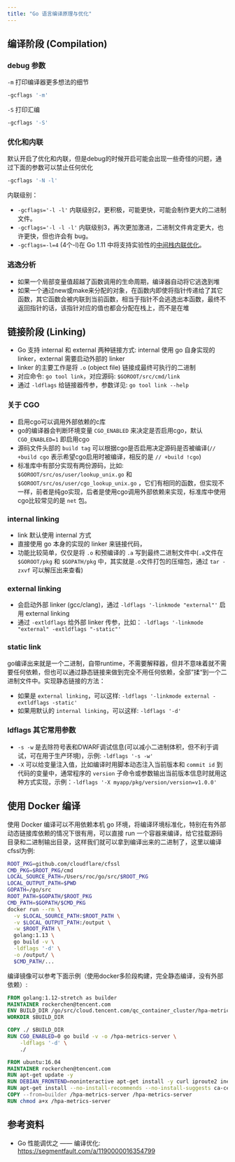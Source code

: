 ```yaml
---
title: "Go 语言编译原理与优化"
---
```


## 编译阶段 (Compilation)

### debug 参数

`-m` 打印编译器更多想法的细节

``` bash
-gcflags '-m'
```

`-S` 打印汇编

``` bash
-gcflags '-S'
```

### 优化和内联

默认开启了优化和内联，但是debug的时候开启可能会出现一些奇怪的问题，通过下面的参数可以禁止任何优化

``` bash
-gcflags '-N -l'
```

内联级别：

- `-gcflags='-l -l'` 内联级别2，更积极，可能更快，可能会制作更大的二进制文件。
- `-gcflags='-l -l -l'` 内联级别3，再次更加激进，二进制文件肯定更大，也许更快，但也许会有 bug。
- `-gcflags=-l=4` (4个-l)在 Go 1.11 中将支持实验性的[中间栈内联优化](https://github.com/golang/go/issues/19348)。

### 逃逸分析

- 如果一个局部变量值超越了函数调用的生命周期，编译器自动将它逃逸到堆
- 如果一个通过new或make来分配的对象，在函数内即使将指针传递给了其它函数，其它函数会被内联到当前函数，相当于指针不会逃逸出本函数，最终不返回指针的话，该指针对应的值也都会分配在栈上，而不是在堆

## 链接阶段 (Linking)

- Go 支持 internal 和 external 两种链接方式: internal 使用 go 自身实现的 linker，external 需要启动外部的 linker
- linker 的主要工作是将 `.o` (object file) 链接成最终可执行的二进制
- 对应命令: `go tool link`，对应源码: `$GOROOT/src/cmd/link`
- 通过 `-ldflags` 给链接器传参，参数详见: `go tool link --help`

### 关于 CGO

- 启用cgo可以调用外部依赖的c库
- go的编译器会判断环境变量 `CGO_ENABLED` 来决定是否启用cgo，默认 `CGO_ENABLED=1` 即启用cgo
- 源码文件头部的 `build tag` 可以根据cgo是否启用决定源码是否被编译(`// +build cgo` 表示希望cgo启用时被编译，相反的是 `// +build !cgo`)
- 标准库中有部分实现有两份源码，比如: `$GOROOT/src/os/user/lookup_unix.go` 和 `$GOROOT/src/os/user/cgo_lookup_unix.go` ，它们有相同的函数，但实现不一样，前者是纯go实现，后者是使用cgo调用外部依赖来实现，标准库中使用cgo比较常见的是 `net` 包。

### internal linking

- link 默认使用 internal 方式
- 直接使用 go 本身的实现的 linker 来链接代码，
- 功能比较简单，仅仅是将 `.o` 和预编译的 `.a` 写到最终二进制文件中(`.a`文件在 `$GOROOT/pkg` 和 `$GOPATH/pkg` 中，其实就是`.o`文件打包的压缩包，通过 `tar -zxvf` 可以解压出来查看)

### external linking

- 会启动外部 linker (gcc/clang)，通过 `-ldflags '-linkmode "external"'` 启用 external linking
- 通过 `-extldflags` 给外部 linker 传参，比如： `-ldflags '-linkmode "external" -extldflags "-static"'`

### static link

go编译出来就是一个二进制，自带runtime，不需要解释器，但并不意味着就不需要任何依赖，但也可以通过静态链接来做到完全不用任何依赖，全部”揉“到一个二进制文件中。实现静态链接的方法：

- 如果是 `external linking`，可以这样: `-ldflags '-linkmode external -extldflags -static'`
- 如果用默认的 `internal linking`，可以这样: `-ldflags '-d'`

### ldflags 其它常用参数

- `-s -w` 是去除符号表和DWARF调试信息(可以减小二进制体积，但不利于调试，可在用于生产环境)，示例: `-ldflags '-s -w'`
- `-X` 可以给变量注入值，比如编译时用脚本动态注入当前版本和 `commit id` 到代码的变量中，通常程序的 `version` 子命令或参数输出当前版本信息时就用这种方式实现，示例：`-ldflags '-X myapp/pkg/version/version=v1.0.0'`

## 使用 Docker 编译

使用 Docker 编译可以不用依赖本机 go 环境，将编译环境标准化，特别在有外部动态链接库依赖的情况下很有用，可以直接 run 一个容器来编译，给它挂载源码目录和二进制输出目录，这样我们就可以拿到编译出来的二进制了，这里以编译cfssl为例:

``` bash
ROOT_PKG=github.com/cloudflare/cfssl
CMD_PKG=$ROOT_PKG/cmd
LOCAL_SOURCE_PATH=/Users/roc/go/src/$ROOT_PKG
LOCAL_OUTPUT_PATH=$PWD
GOPATH=/go/src
ROOT_PATH=$GOPATH/$ROOT_PKG
CMD_PATH=$GOPATH/$CMD_PKG
docker run --rm \
  -v $LOCAL_SOURCE_PATH:$ROOT_PATH \
  -v $LOCAL_OUTPUT_PATH:/output \
  -w $ROOT_PATH \
  golang:1.13 \
  go build -v \
  -ldflags '-d' \
  -o /output/ \
  $CMD_PATH/...
```

编译镜像可以参考下面示例（使用docker多阶段构建，完全静态编译，没有外部依赖）:

``` dockerfile
FROM golang:1.12-stretch as builder
MAINTAINER rockerchen@tencent.com
ENV BUILD_DIR /go/src/cloud.tencent.com/qc_container_cluster/hpa-metrics-server
WORKDIR $BUILD_DIR

COPY ./ $BUILD_DIR
RUN CGO_ENABLED=0 go build -v -o /hpa-metrics-server \
    -ldflags '-d' \
    ./

FROM ubuntu:16.04
MAINTAINER rockerchen@tencent.com
RUN apt-get update -y
RUN DEBIAN_FRONTEND=noninteractive apt-get install -y curl iproute2 inetutils-tools telnet inetutils-ping
RUN apt-get install --no-install-recommends --no-install-suggests ca-certificates -y
COPY --from=builder /hpa-metrics-server /hpa-metrics-server
RUN chmod a+x /hpa-metrics-server
```

## 参考资料

* Go 性能调优之 —— 编译优化: https://segmentfault.com/a/1190000016354799
